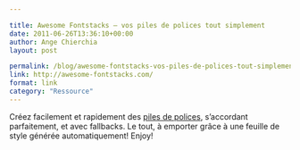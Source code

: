```yaml
---

title: Awesome Fontstacks – vos piles de polices tout simplement
date: 2011-06-26T13:36:10+00:00
author: Ange Chierchia
layout: post

permalink: /blog/awesome-fontstacks-vos-piles-de-polices-tout-simplement/
link: http://awesome-fontstacks.com/
format: link
category: "Ressource"
---
```

Créez facilement et rapidement des <a href="http://awesome-fontstacks.com/" target="_blank">piles de polices</a>, s&rsquo;accordant parfaitement, et avec fallbacks. Le tout, à emporter grâce à une feuille de style générée automatiquement! Enjoy!